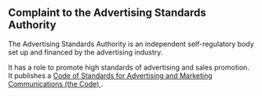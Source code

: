 ##  Complaint to the Advertising Standards Authority

The Advertising Standards Authority is an independent self-regulatory body set
up and financed by the advertising industry.

It has a role to promote high standards of advertising and sales promotion. It
publishes a [ Code of Standards for Advertising and Marketing Communications
(the Code) ](https://adstandards.ie/asa-code/) .
